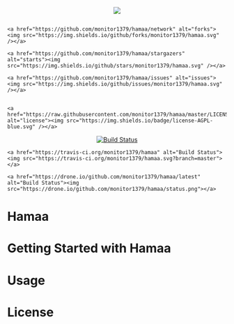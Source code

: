 <p align="center">
	<img src="https://rawgit.com/monitor1379/hamaa/dev/docs/images/hamaa-logo.svg" />
</p>


<p align="center">
	<a href="" alt=""><img src="" /></a>


	<a href="https://github.com/monitor1379/hamaa/network" alt="forks"><img src="https://img.shields.io/github/forks/monitor1379/hamaa.svg" /></a>

	<a href="https://github.com/monitor1379/hamaa/stargazers" alt="starts"><img src="https://img.shields.io/github/stars/monitor1379/hamaa.svg" /></a>

	<a href="https://github.com/monitor1379/hamaa/issues" alt="issues"><img src="https://img.shields.io/github/issues/monitor1379/hamaa.svg"
	/></a>


	<a href="https://raw.githubusercontent.com/monitor1379/hamaa/master/LICENSE" alt="license"><img src="https://img.shields.io/badge/license-AGPL-blue.svg" /></a>
</p>

<p align="center">
	<a href="http://hamaa.readthedocs.io/zh_CN/latest/?badge=latest"><img src="https://readthedocs.org/projects/hamaa/badge/?version=latest" alt="Build Status"></a>

	<a href="https://travis-ci.org/monitor1379/hamaa" alt="Build Status"><img src="https://travis-ci.org/monitor1379/hamaa.svg?branch=master"></a>

	<a href="https://drone.io/github.com/monitor1379/hamaa/latest" alt="Build Status"><img src="https://drone.io/github.com/monitor1379/hamaa/status.png"></a>
</p>

# Hamaa


# Getting Started with Hamaa


# Usage 

# License